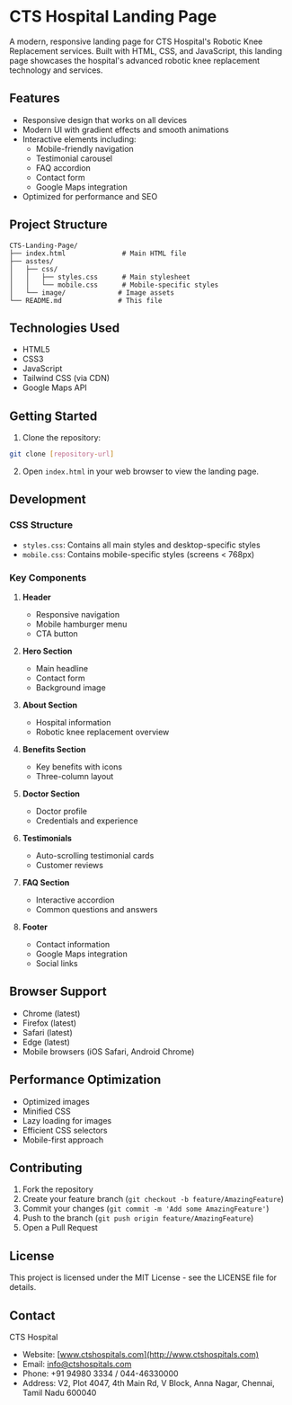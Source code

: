 # CTS Hospital Landing Page

A modern, responsive landing page for CTS Hospital's Robotic Knee Replacement services. Built with HTML, CSS, and JavaScript, this landing page showcases the hospital's advanced robotic knee replacement technology and services.

## Features

- Responsive design that works on all devices
- Modern UI with gradient effects and smooth animations
- Interactive elements including:
  - Mobile-friendly navigation
  - Testimonial carousel
  - FAQ accordion
  - Contact form
  - Google Maps integration
- Optimized for performance and SEO

## Project Structure

```
CTS-Landing-Page/
├── index.html              # Main HTML file
├── asstes/
│   ├── css/
│   │   ├── styles.css      # Main stylesheet
│   │   └── mobile.css      # Mobile-specific styles
│   └── image/             # Image assets
└── README.md              # This file
```

## Technologies Used

- HTML5
- CSS3
- JavaScript
- Tailwind CSS (via CDN)
- Google Maps API

## Getting Started

1. Clone the repository:
```bash
git clone [repository-url]
```

2. Open `index.html` in your web browser to view the landing page.

## Development

### CSS Structure
- `styles.css`: Contains all main styles and desktop-specific styles
- `mobile.css`: Contains mobile-specific styles (screens < 768px)

### Key Components

1. **Header**
   - Responsive navigation
   - Mobile hamburger menu
   - CTA button

2. **Hero Section**
   - Main headline
   - Contact form
   - Background image

3. **About Section**
   - Hospital information
   - Robotic knee replacement overview

4. **Benefits Section**
   - Key benefits with icons
   - Three-column layout

5. **Doctor Section**
   - Doctor profile
   - Credentials and experience

6. **Testimonials**
   - Auto-scrolling testimonial cards
   - Customer reviews

7. **FAQ Section**
   - Interactive accordion
   - Common questions and answers

8. **Footer**
   - Contact information
   - Google Maps integration
   - Social links

## Browser Support

- Chrome (latest)
- Firefox (latest)
- Safari (latest)
- Edge (latest)
- Mobile browsers (iOS Safari, Android Chrome)

## Performance Optimization

- Optimized images
- Minified CSS
- Lazy loading for images
- Efficient CSS selectors
- Mobile-first approach

## Contributing

1. Fork the repository
2. Create your feature branch (`git checkout -b feature/AmazingFeature`)
3. Commit your changes (`git commit -m 'Add some AmazingFeature'`)
4. Push to the branch (`git push origin feature/AmazingFeature`)
5. Open a Pull Request

## License

This project is licensed under the MIT License - see the LICENSE file for details.

## Contact

CTS Hospital
- Website: [www.ctshospitals.com](http://www.ctshospitals.com)
- Email: info@ctshospitals.com
- Phone: +91 94980 3334 / 044-46330000
- Address: V2, Plot 4047, 4th Main Rd, V Block, Anna Nagar, Chennai, Tamil Nadu 600040 